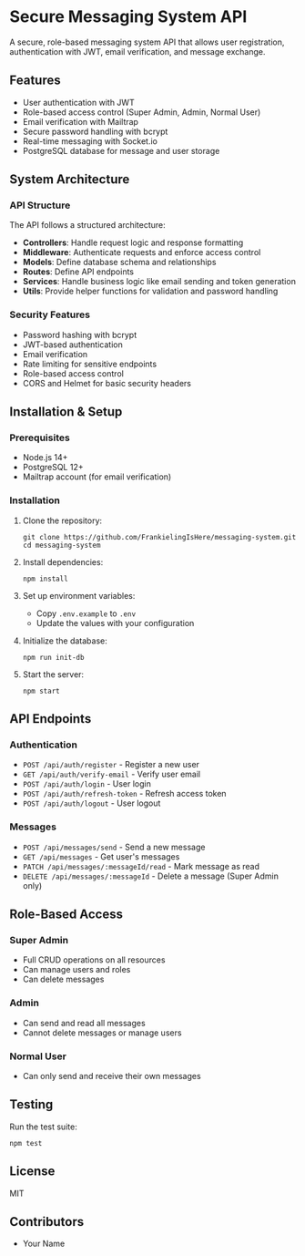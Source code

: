# Secure Messaging System API

A secure, role-based messaging system API that allows user registration, authentication with JWT, email verification, and message exchange.

## Features

- User authentication with JWT
- Role-based access control (Super Admin, Admin, Normal User)
- Email verification with Mailtrap
- Secure password handling with bcrypt
- Real-time messaging with Socket.io
- PostgreSQL database for message and user storage

## System Architecture

### API Structure

The API follows a structured architecture:

- **Controllers**: Handle request logic and response formatting
- **Middleware**: Authenticate requests and enforce access control
- **Models**: Define database schema and relationships
- **Routes**: Define API endpoints
- **Services**: Handle business logic like email sending and token generation
- **Utils**: Provide helper functions for validation and password handling

### Security Features

- Password hashing with bcrypt
- JWT-based authentication
- Email verification
- Rate limiting for sensitive endpoints
- Role-based access control
- CORS and Helmet for basic security headers

## Installation & Setup

### Prerequisites

- Node.js 14+
- PostgreSQL 12+
- Mailtrap account (for email verification)

### Installation

1. Clone the repository:
   ```
   git clone https://github.com/FrankielingIsHere/messaging-system.git
   cd messaging-system
   ```

2. Install dependencies:
   ```
   npm install
   ```

3. Set up environment variables:
   - Copy `.env.example` to `.env`
   - Update the values with your configuration

4. Initialize the database:
   ```
   npm run init-db
   ```

5. Start the server:
   ```
   npm start
   ```

## API Endpoints

### Authentication

- `POST /api/auth/register` - Register a new user
- `GET /api/auth/verify-email` - Verify user email
- `POST /api/auth/login` - User login
- `POST /api/auth/refresh-token` - Refresh access token
- `POST /api/auth/logout` - User logout

### Messages

- `POST /api/messages/send` - Send a new message
- `GET /api/messages` - Get user's messages
- `PATCH /api/messages/:messageId/read` - Mark message as read
- `DELETE /api/messages/:messageId` - Delete a message (Super Admin only)

## Role-Based Access

### Super Admin
- Full CRUD operations on all resources
- Can manage users and roles
- Can delete messages

### Admin
- Can send and read all messages
- Cannot delete messages or manage users

### Normal User
- Can only send and receive their own messages

## Testing

Run the test suite:

```
npm test
```

## License

MIT

## Contributors

- Your Name
